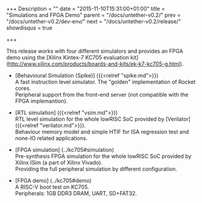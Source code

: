 +++
Description = ""
date = "2015-11-10T15:31:00+01:00"
title = "Simulations and FPGA Demo"
parent = "/docs/untether-v0.2/"
prev = "/docs/untether-v0.2/dev-env/"
next = "/docs/untether-v0.2/release/"
showdisqus = true

+++

This release works with four different simulators and provides an FPGA demo using the [Xilinx Kintex-7 KC705 evaluation kit] (http://www.xilinx.com/products/boards-and-kits/ek-k7-kc705-g.html).

 * [Behavioural Simulation (Spike)] ({{<relref "spike.md">}})<br/>
   A fast instruction level simulator. The "golden" implementation of Rocket cores. <br/>
   Peripheral support from the front-end server (not compatible with the FPGA implemantion).

 * [RTL simulation] ({{<relref "vsim.md">}})<br/>
   RTL level simulation for the whole lowRISC SoC provided by [Verilator] ({{<relref "verilator.md">}}). <br/>
   Behaviour memory model and simple HTIF for ISA regression test and none-IO related applications.
   
 * [FPGA simulation] (../kc705#simulation)<br/>
   Pre-synthesis FPGA simulation for the whole lowRISC SoC provided by Xilinx ISim (a part of Xilinx Vivado). <br/>
   Providing the full peripheral simulation by different configuration.

 * [FPGA demo] (../kc705#demo)<br/>
   A RISC-V boot test on KC705. <br/>
   Peripherals: 1GB DDR3 DRAM, UART, SD+FAT32.
 